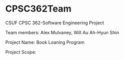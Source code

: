# CPSC362Team
CSUF CPSC 362-Software Engineering Project

Team members:
	Alex Mulvaney,
	Will Au
	Ah-Hyun Shin

Project Name: Book Loaning Program

Project Scope:
